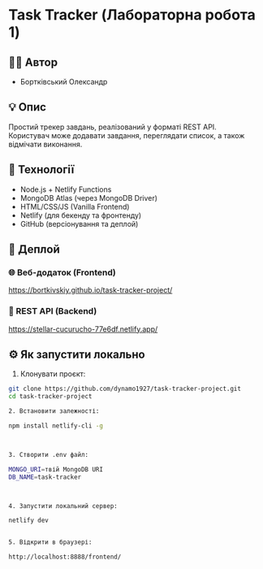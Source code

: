 # Task Tracker (Лабораторна робота 1)

## 👨‍💻 Автор
- Бортківський Олександр

## 💡 Опис
Простий трекер завдань, реалізований у форматі REST API.  
Користувач може додавати завдання, переглядати список, а також відмічати виконання.

## 🔧 Технології
- Node.js + Netlify Functions
- MongoDB Atlas (через MongoDB Driver)
- HTML/CSS/JS (Vanilla Frontend)
- Netlify (для бекенду та фронтенду)
- GitHub (версіонування та деплой)

## 🚀 Деплой

### 🌐 Веб-додаток (Frontend)
https://bortkivskiy.github.io/task-tracker-project/
### 🔗 REST API (Backend)
https://stellar-cucurucho-77e6df.netlify.app/




## ⚙️ Як запустити локально

1. Клонувати проєкт:
```bash
git clone https://github.com/dynamo1927/task-tracker-project.git
cd task-tracker-project

2. Встановити залежності:

npm install netlify-cli -g



3. Створити .env файл:

MONGO_URI=твій MongoDB URI
DB_NAME=task-tracker



4. Запустити локальний сервер:

netlify dev


5. Відкрити в браузері:

http://localhost:8888/frontend/


